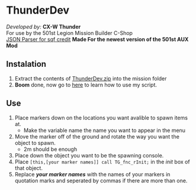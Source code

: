 # ThunderDev
_Developed by:_ **CX-W Thunder**  
For use by the 501st Legion Mission Builder C-Shop  
[JSON Parser for sqf credit](https://forums.bohemia.net/forums/topic/162724-json-parser-in-and-for-sqf/)
**Made For the newest version of the 501st AUX Mod**

## Instalation
1. Extract the contents of [ThunderDev.zip](https://github.com/jdoxley/ThunderDev/releases) into the mission folder
2. **Boom** done, now go to [here](https://github.com/jdoxley/ThunderDev/blob/master/README.md#use) to learn how to use my script.


## Use
1. Place markers down on the locations you want avalible to spawn items at.
   - Make the variable name the name you want to appear in the menu
2. Move the marker off of the ground and rotate the way you want the object to spawn.
   - 2m should be enough
3. Place down the object you want to be the spawning console.
4. Place `[this,[your marker names]] call TG_fnc_rInit;` in the _init_ box of that object.
5. Replace **_your marker names_** with the names of your markers in quotation marks and seperated by commas if there are more than one.
